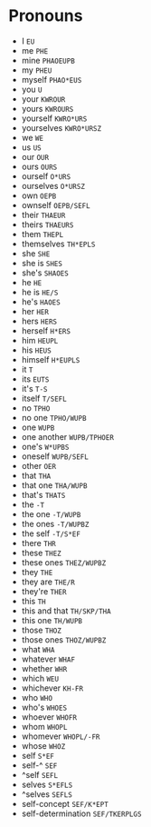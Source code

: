 # Pronouns

* I `EU`
* me `PHE`
* mine `PHAOEUPB`
* my `PHEU`
* myself `PHAO*EUS`
* you `U`
* your `KWROUR`
* yours `KWROURS`
* yourself `KWRO*URS`
* yourselves `KWRO*URSZ`
* we `WE`
* us `US`
* our `OUR`
* ours `OURS`
* ourself `O*URS`
* ourselves `O*URSZ`
* own `OEPB`
* ownself `OEPB/SEFL`
* their `THAEUR`
* theirs `THAEURS`
* them `THEPL`
* themselves `TH*EPLS`
* she `SHE`
* she is `SHES`
* she's `SHAOES`
* he `HE`
* he is `HE/S`
* he's `HAOES`
* her `HER`
* hers `HERS`
* herself `H*ERS`
* him `HEUPL`
* his `HEUS`
* himself `H*EUPLS`
* it `T`
* its `EUTS`
* it's `T-S`
* itself `T/SEFL`
* no `TPHO`
* no one `TPHO/WUPB`
* one `WUPB`
* one another `WUPB/TPHOER`
* one's `W*UPBS`
* oneself `WUPB/SEFL`
* other `OER`
* that `THA`
* that one `THA/WUPB`
* that's `THATS`
* the `-T`
* the one `-T/WUPB`
* the ones `-T/WUPBZ`
* the self `-T/S*EF`
* there `THR`
* these `THEZ`
* these ones `THEZ/WUPBZ`
* they `THE`
* they are `THE/R`
* they're `THER`
* this `TH`
* this and that `TH/SKP/THA`
* this one `TH/WUPB`
* those `THOZ`
* those ones `THOZ/WUPBZ`
* what `WHA`
* whatever `WHAF`
* whether `WHR`
* which `WEU`
* whichever `KH-FR`
* who `WHO`
* who's `WHOES`
* whoever `WHOFR`
* whom `WHOPL`
* whomever `WHOPL/-FR`
* whose `WHOZ`
* self `S*EF`
* self-^ `SEF`
* ^self `SEFL`
* selves `S*EFLS`
* ^selves `SEFLS`
* self-concept `SEF/K*EPT`
* self-determination `SEF/TKERPLGS`
